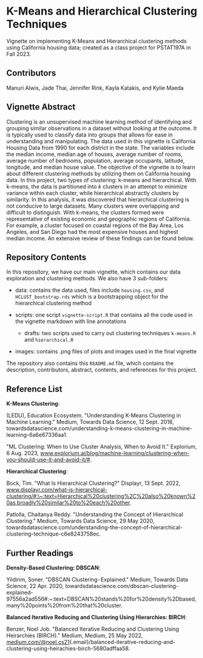 # K-Means and Hierarchical Clustering Techniques

Vignette on implementing K-Means and Hierarchical clustering methods using California housing data; created as a class project for PSTAT197A in Fall 2023.

## Contributors

Manuri Alwis, Jade Thai, Jennifer Rink, Kayla Katakis, and Kylie Maeda

## Vignette Abstract

Clustering is an unsupervised machine learning method of identifying and grouping similar observations in a dataset without looking at the outcome. It is typically used to classify data into groups that allows for ease in understanding and manipulating. The data used in this vignette is California Housing Data from 1990 for each district in the state. The variables include the median income, median age of houses, average number of rooms, average number of bedrooms, population, average occupants, latitude, longitude, and median house value. The objective of the vignette is to learn about different clustering methods by utilizing them on California housing data. In this project, two types of clustering: k-means and hierarchical. With k-means, the data is partitioned into *k* clusters in an attempt to minimize variance within each cluster, while hierarchical abstractly clusters by similarity. In this analysis, it was discovered that hierarchical clustering is not conducive to large datasets. Many clusters were overlapping and difficult to distinguish. With k-means, the clusters formed were representative of existing economic and geographic regions of California. For example, a cluster focused on coastal regions of the Bay Area, Los Angeles, and San Diego had the most expensive houses and highest median income. An extensive review of these findings can be found below.

## Repository Contents

In this repository, we have our main vignette, which contains our data exploration and clustering methods. We also have 3 sub-folders:

-   data: contains the data used, files include `housing.csv`, and `HCLUST_bootstrap.rds` which is a bootstrapping object for the hierarchical clustering method

-   scripts: one script `vignette-script.R` that contains all the code used in the vignette markdown with line annotations

    -   drafts: two scripts used to carry out clustering techniques `k-means.R` and `hierarchical.R`

-   images: contains .png files of plots and images used in the final vignette

The repository also contains this `README.md` file, which contains the description, contributors, abstract, contents, and references for this project.

## Reference List

**K-Means Clustering**:

(LEDU), Education Ecosystem. "Understanding K-Means Clustering in Machine Learning." Medium, Towards Data Science, 12 Sept. 2018, towardsdatascience.com/understanding-k-means-clustering-in-machine-learning-6a6e67336aa1.

"ML Clustering: When to Use Cluster Analysis, When to Avoid It." Explorium, 6 Aug. 2023, www.explorium.ai/blog/machine-learning/clustering-when-you-should-use-it-and-avoid-it/#.

**Hierarchical Clustering**:

Bock, Tim. "What Is Hierarchical Clustering?" Displayr, 13 Sept. 2022, www.displayr.com/what-is-hierarchical-clustering/#:\~:text=Hierarchical%20clustering%2C%20also%20known%20as,broadly%20similar%20to%20each%20other.

Patlolla, Chaitanya Reddy. "Understanding the Concept of Hierarchical Clustering." Medium, Towards Data Science, 29 May 2020, towardsdatascience.com/understanding-the-concept-of-hierarchical-clustering-technique-c6e8243758ec.

## Further Readings

**Density-Based Clustering: DBSCAN**:

Yildirim, Soner. "DBSCAN Clustering - Explained." Medium, Towards Data Science, 22 Apr. 2020, towardsdatascience.com/dbscan-clustering-explained-97556a2ad556#:\~:text=DBSCAN%20stands%20for%20density%2Dbased,many%20points%20from%20that%20cluster.

**Balanced Iterative Reducing and Clustering Using Hierarchies: BIRCH**:

Benzer, Noel Job. "Balanced Iterative Reducing and Clustering Using Heirarchies (BIRCH)." Medium, Medium, 25 May 2022, [medium.com/\@noel.cs21](mailto:medium.com/@noel.cs21){.email}/balanced-iterative-reducing-and-clustering-using-heirachies-birch-5680adffaa58.
